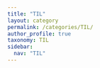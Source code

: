```yaml
---
title: "TIL"
layout: category
permalink: /categories/TIL/
author_profile: true
taxonomy: TIL
sidebar:
  nav: "TIL"
---
```

